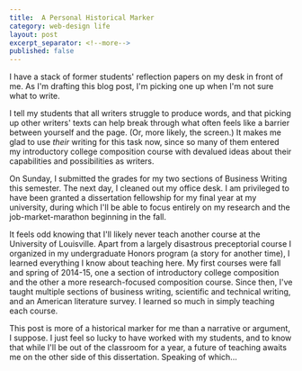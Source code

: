 ```yaml
---
title:  A Personal Historical Marker
category: web-design life
layout: post
excerpt_separator: <!--more-->
published: false
---
```

I have a stack of former students' reflection papers on my desk in front of me. <!--more-->As I'm drafting this blog post, I'm picking one up when I'm not sure what to write.

I tell my students that all writers struggle to produce words, and that picking up other writers' texts can help break through what often feels like a barrier between yourself and the page. (Or, more likely, the screen.) It makes me glad to use *their* writing for this task now, since so many of them entered my introductory college composition course with devalued ideas about their capabilities and possibilities as writers.

On Sunday, I submitted the grades for my two sections of Business Writing this semester. The next day, I cleaned out my office desk. I am privileged to have been granted a dissertation fellowship for my final year at my university, during which I'll be able to focus entirely on my research and the job-market-marathon beginning in the fall.

It feels odd knowing that I'll likely never teach another course at the University of Louisville. Apart from a largely disastrous preceptorial course I organized in my undergraduate Honors program (a story for another time), I learned everything I know about teaching here. My first courses were fall and spring of 2014-15, one a section of introductory college composition and the other a more research-focused composition course. Since then, I've taught multiple sections of business writing, scientific and technical writing, and an American literature survey. I learned so much in simply teaching each course.

This post is more of a historical marker for me than a narrative or argument, I suppose. I just feel so lucky to have worked with my students, and to know that while I'll be out of the classroom for a year, a future of teaching awaits me on the other side of this dissertation. Speaking of which...
